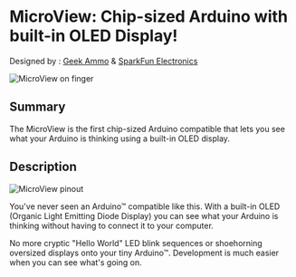 MicroView: Chip-sized Arduino with built-in OLED Display!
================================
Designed by : [Geek Ammo](http://geekammo.com) & [SparkFun Electronics](http://www.sparkfun.com)

![MicroView on finger](http://i.imgur.com/ND99UnY.jpg)

Summary
-------
The MicroView is the first chip-sized Arduino compatible that lets you see what your Arduino is thinking using a built-in OLED display.

Description
-----------
![MicroView pinout](https://cdn.sparkfun.com/assets/home_page_posts/1/4/4/5/uView-pinout.png)

You've never seen an Arduino™ compatible like this. With a built-in OLED (Organic Light Emitting Diode Display) you can see what your Arduino is thinking without having to connect it to your computer. 

No more cryptic "Hello World" LED blink sequences or shoehorning oversized displays onto your tiny Arduino™. Development is much easier when you can see what's going on.
